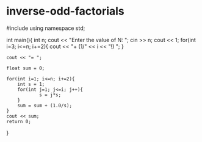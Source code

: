 # inverse-odd-factorials

#include <iostream>
using namespace std;


int main(){
    int n;
    cout << "Enter the value of N: ";
    cin >> n;
    cout << 1;
    for(int i=3; i<=n; i+=2){
        cout << "+ (1/" << i << "!) ";
    }

    cout << "= ";

    float sum = 0;

    for(int i=1; i<=n; i+=2){
        int s = 1;
        for(int j=1; j<=i; j++){
                s = j*s;
        }
        sum = sum + (1.0/s);
    }
    cout << sum;
    return 0;
}
